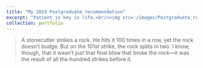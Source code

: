 ```yaml
---
title: "My 2024 Postgraduate recommendation"
excerpt: "Patient is key in life.<br/><img src='/images/Postgraduate_recommendation.png'><br/><img src='/images/Tsinghua.png'>"
collection: portfolio
---
```


> A stonecutter strikes a rock. He hits it 100 times in a row, yet the rock doesn’t budge. But on the 101st strike, the rock splits in two. I know, though, that it wasn’t just that final blow that broke the rock—it was the result of all the hundred strikes before it.
